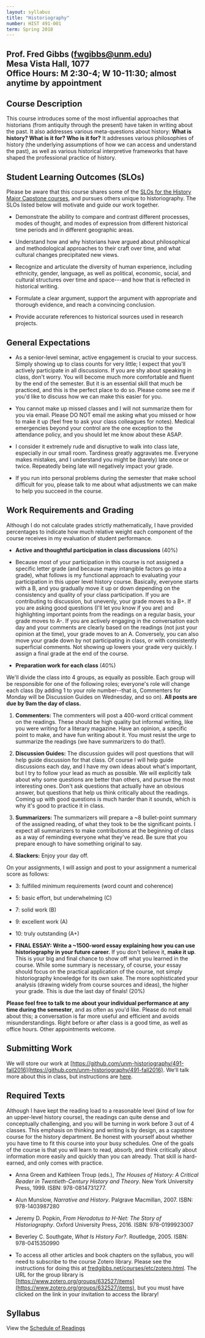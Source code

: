 ```yaml
---
layout: syllabus
title: "Historiography"
number: HIST 491-001
term: Spring 2018
---
```


Prof. Fred Gibbs \([fwgibbs@unm.edu](mailto:fwgibbs@unm.edu)\)    
Mesa Vista Hall, 1077    
Office Hours: M 2:30-4; W 10-11:30; almost anytime by appointment    
-----

## Course Description
This course introduces some of the most influential approaches that historians (from antiquity through the present) have taken in writing about the past. It also addresses various meta-questions about history: **What is history? What is it for? Who is it for?** It addresses various philosophies of history (the underlying assumptions of how we can access and understand the past), as well as various historical interpretive frameworks that have shaped the professional practice of history.


## Student Learning Outcomes (SLOs)
Please be aware that this course shares some of the [SLOs for the History Major Capstone courses](http://history.unm.edu/undergraduate/learning-outcomes.html), and pursues others unique to historiography. The SLOs listed below will motivate and guide our work together.

* Demonstrate the ability to compare and contrast different processes, modes of thought, and modes of expression from different historical time periods and in different geographic areas.

* Understand how and why historians have argued about philosophical and methodological approaches to their craft over time, and what cultural changes precipitated new views.

* Recognize and articulate the diversity of human experience, including ethnicity, gender, language, as well as political, economic, social, and cultural structures over time and space---and how that is reflected in historical writing.

* Formulate a clear argument, support the argument with appropriate and thorough evidence, and reach a convincing conclusion.

* Provide accurate references to historical sources used in research projects.


## General Expectations
* As a senior-level seminar, active engagement is crucial to your success. Simply showing up to class counts for very little; I expect that you'll actively participate in all discussions. If you are shy about speaking in class, don't worry. You will become much more comfortable and fluent by the end of the semester. But it is an essential skill that much be practiced, and this is the perfect place to do so. Please come see me if you'd like to discuss how we can make this easier for you.

* You cannot make up missed classes and I will not summarize them for you via email. Please DO NOT email me asking what you missed or how to make it up (feel free to ask your class colleagues for notes). Medical emergencies beyond your control are the one exception to the attendance policy, and you should let me know about these ASAP.

* I consider it extremely rude and disruptive to walk into class late, especially in our small room. Tardiness greatly aggravates me. Everyone makes mistakes, and I understand you might be (barely) late once or twice. Repeatedly being late will negatively impact your grade.

* If you run into personal problems during the semester that make school difficult for you, please talk to me about what adjustments we can make to help you succeed in the course.


## Work Requirements and Grading
Although I do not calculate grades strictly mathematically, I have provided percentages to indicate how much relative weight each component of the course receives in my evaluation of student performance.

- **Active and thoughtful participation in class discussions** (40%)

- Because most of your participation in this course is not assigned a specific letter grade (and because many intangible factors go into a grade), what follows is my functional approach to evaluating your participation in this upper level history course. Basically, everyone starts with a B, and you gradually move it up or down depending on the consistency and quality of your class participation. If you are contributing to discussion, but unevenly, your grade moves to a B+. If you are asking good questions (I'll let you know if you are) and highlighting important points from the readings on a regular basis, your grade moves to A-. If you are actively engaging in the conversation each day and your comments are clearly based on the readings (not just your opinion at the time), your grade moves to an A. Conversely, you can also move your grade down by not participating in class, or with consistently superficial comments. Not showing up lowers your grade very quickly. I assign a final grade at the end of the course.

- **Preparation work for each class** (40%)

We'll divide the class into 4 groups, as equally as possible. Each group will be responsible for one of the following roles; everyone's role will change each class (by adding 1 to your role number--that is, Commenters for Monday will be Discussion Guides on Wednesday, and so on). **All posts are due by 9am the day of class.**

1. **Commenters:** The commenters will post a 400-word critical comment on the readings. These should be high quality but informal writing, like you were writing for a literary magazine. Have an opinion, a specific point to make, and have fun writing about it. You must resist the urge to summarize the readings (we have summarizers to do that!).

2. **Discussion Guides:** The discussion guides will post questions that will help guide discussion for that class. Of course I will help guide discussions each day, and I have my own ideas about what's important, but I try to follow your lead as much as possible. We will explicitly talk about why some questions are better than others, and pursue the most interesting ones. Don't ask questions that actually have an obvious answer, but questions that help us think critically about the readings. Coming up with good questions is much harder than it sounds, which is why it's good to practice it in class.

3. **Summarizers:** The summarizers will prepare a ~8 bullet-point summary of the assigned reading, of what they took to be the significant points. I expect all summarizers to make contributions at the beginning of class as a way of reminding everyone what they've read. Be sure that you prepare enough to have something original to say.

4. **Slackers:** Enjoy your day off.

On your assignments, I will assign and post to your assignment a numerical score as follows:
- 3: fulfilled minimum requirements (word count and coherence)
- 5: basic effort, but underwhelming (C)
- 7: solid work (B)
- 9: excellent work (A)
- 10: truly outstanding (A+)


- **FINAL ESSAY: Write a ~1500-word essay explaining how you can use historiography in your future career.** If you don't believe it, **make it up**. This is your big and final chance to show off what you learned in the course. While some summary is necessary, of course, your essay should focus on the practical application of the course, not simply historiography knowledge for its own sake. The more sophisticated your analysis (drawing widely from course sources and ideas), the higher your grade. This is due the last day of finals! (20%)


**Please feel free to talk to me about your individual performance at any time during the semester**, and as often as you'd like. Please do not email about this; a conversation is far more useful and efficient and avoids misunderstandings. Right before or after class is a good time, as well as office hours. Other appointments welcome.


## Submitting Work
We will store our work at [https://github.com/unm-historiography/491-fall2016](https://github.com/unm-historiography/491-fall2016). We'll talk more about this in class, but instructions are [here](github-instructions.html).


## Required Texts
Although I have kept the reading load to a reasonable level (kind of low for an upper-level history course), the readings can quite dense and conceptually challenging, and you will be turning in work before 3 out of 4 classes. This emphasis on thinking and writing is by design, as a capstone course for the history department. Be honest with yourself about whether you have time to fit this course into your busy schedules. One of the goals of the course is that you will learn to read, absorb, and think critically about information more easily and quickly than you can already. That skill is hard-earned, and only comes with practice.

- Anna Green and Kathleen Troup (eds.), _The Houses of History: A Critical Reader in Twentieth-Century History and Theory_. New York University Press, 1999. ISBN: 978-0814731277.

- Alun Munslow, _Narrative and History_. Palgrave Macmillan, 2007. ISBN: 978-1403987280

- Jeremy D. Popkin, _From Herodotus to H-Net: The Story of Historiography_. Oxford University Press, 2016. ISBN: 978-0199923007

- Beverley C. Southgate, _What Is History For?_. Routledge, 2005. ISBN: 978-0415350990

- To access all other articles and book chapters on the syllabus, you will need to subscribe to the course Zotero library. Please see the instructions for doing this at [fredgibbs.net/courses/etc/zotero.html](http://fredgibbs.net/courses/etc/zotero.html). The URL for the group library is [https://www.zotero.org/groups/632527/items](https://www.zotero.org/groups/632527/items), but you must have clicked on the link in your invitation to access the library!



## Syllabus
View the [Schedule of Readings](schedule.html)
